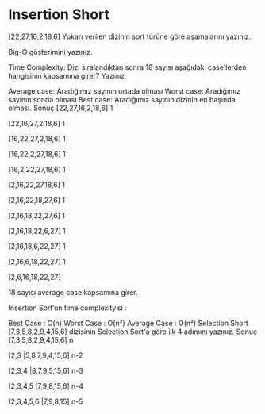 # Insertion Short
[22,27,16,2,18,6]
Yukarı verilen dizinin sort türüne göre aşamalarını yazınız.

Big-O gösterimini yazınız.

Time Complexity: Dizi sıralandıktan sonra 18 sayısı aşağıdaki case'lerden hangisinin kapsamına girer? Yazınız

Average case: Aradığımız sayının ortada olması
Worst case: Aradığımız sayının sonda olması
Best case: Aradığımız sayının dizinin en başında olması.
Sonuç
[22,27,16,2,18,6] 1

[22,16,27,2,18,6] 1

[16,22,27,2,18,6] 1

[16,22,2,27,18,6] 1

[16,2,22,27,18,6] 1

[2,16,22,27,18,6] 1

[2,16,22,18,27,6] 1

[2,16,18,22,27,6] 1

[2,16,18,22,6,27] 1

[2,16,18,6,22,27] 1

[2,16,6,18,22,27] 1

[2,6,16,18,22,27]

18 sayısı average case kapsamına girer.

Insertion Sort’un time complexity’si :

Best Case : O(n)
Worst Case : O(n²)
Average Case : O(n²)
Selection Short
[7,3,5,8,2,9,4,15,6] dizisinin Selection Sort'a göre ilk 4 adımını yazınız.
Sonuç
[7,3,5,8,2,9,4,15,6] n

[2,3 |5,8,7,9,4,15,6] n-2

[2,3,4 |8,7,9,5,15,6] n-3

[2,3,4,5 |7,9,8,15,6] n-4

[2,3,4,5,6 |7,9,8,15] n-5

